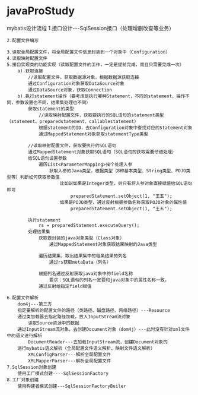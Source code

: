 # javaProStudy
mybatis设计流程
1.接口设计---SqlSession接口（处理增删改查等业务）
		
	2.配置文件编写
	
	3.读取全局配置文件，将全局配置文件信息封装到一个对象中（Configuration）	 
	4.读取映射配置文件
	5.接口实现类的功能实现（读取配置文件的工作，一定是提前完成，而且只需要完成一次）
		a).获取连接
			//读取配置文件，获取数据源对象，根据数据源获取连接
			通过Configuration对象获取DataSource对象
			通过DataSource对象，获取Connection
		b).执行statement操作（要考虑是执行哪种Statement，不同的statement，操作不同，参数设置也不同，结果集处理也不同）
			获取statement的类型
				//读取映射配置文件，获取要执行的SQL语句的statement类型（statement、preparedstatement、callablestatement）
				根据statement的ID，去Configuration对象中查找对应的Statement对象
				通过MappedStatement对象获取statementType类型
			
			//读取映射配置文件，获取要执行的SQL语句
			通过MappedStatement对象获取SQL语句（SQL语句的获取需要仔细处理）
			给SQL语句设置参数
				遍历List<ParameterMapping>挨个处理入参
					获取入参的Java类型，根据类型（8种基本类型、String类型、POJO类型等）判断如何获取参数值
						比如说如果是Integer类型，则只有将入参对象直接赋值给SQL语句即可
							preparedStatement.setObject(1, "王五");
						如果是POJO类型，通过反射根据参数名称获取POJO对象的属性值
							preparedStatement.setObject(1, "王五");

			执行statement
				rs = preparedStatement.executeQuery();
			处理结果集
				获取要封装的java对象类型（Class对象）
					通过MappedStatement对象获取结果映射的Java类型
					
				遍历结果集，取出结果集中的每条结果的列名
					通过rs获取metaData（列名）
					
				根据列名通过反射获取java对象中的field名称
					要求：SQL语句的列名一定要和java对象中的属性名称一致。
				通过反射给指定field赋值
	
	6.配置文件解析
		dom4j---第三方
		指定要解析的配置文件的路径（类路径、磁盘路径、网络路径）---Resource
		通过类加载器去指定路径加载，放入InputStream流对象
			读取Source资源中的数据
		通过InputStream流对象，去创建Document对象（dom4j）---此时没有针对xml文件中的语义进行解析
			DocumentReader---去加载InputStream流，创建Document对象的
		进行mybatis语义解析（全局配置文件语义解析、映射文件语义解析）
			XMLConfigParser---解析全局配置文件
			XMLMapperParser---解析全局配置文件
	7.SqlSession对象创建
		使用工厂模式创建----SqlSessionFactory
	8.工厂对象创建
		使用构建者模式创建---SqlSessionFactoryBuiler
